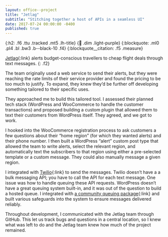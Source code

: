 ```yaml
---
layout: office--project
title: "Jetlag"
subtitle: "Stitching together a host of APIs in a seamless UI"
date: 2017-07-24 00:00:00 -0400
published: true
---
```


{:h2: .f6 .ttu .tracked .mt5 .lh-title}
{:link: .dim .light-purple}
{:blockquote: .ml0 .pl4 .bl .bw3 .b--black-10 .f4}
{:blockquote__citation: .f5 .measure}

[Jetlag](https://getjetlag.com){:link} alerts budget-conscious travellers to cheap flight deals
through text messages.
{: .f2}

The team originally used a web service to send their alerts, but they were reaching the
rate limits of their service provider and found the pricing to be too much to justify.
To expand, they knew they’d be further off developing something tailored to their
specific uses.

They approached me to build this tailored tool. I assessed their planned tech stack
(WordPress and WooCommerce to handle the customer transactions) and proposed building a
custom plugin that allowed them to text their customers from WordPress itself. They agreed,
and we got to work.

I hooked into the WooCommerce registration process to ask customers a few questions about
their “home region” (for which they wanted alerts) and their phone number. I then built a
WordPress “alert” custom post type that allowed the team to write alerts, select the relevant
region, and automatically text the subscribers to that region using either a pre-selected
template or a custom message. They could also manually message a given region.

I integrated with [Twilio](https://twilio.com){:link} to send the messages. Twilio doesn’t have a a bulk messaging API; you have to call
the API for each text message. One issue was how to handle queuing these API requests. WordPress doesn’t have a
great queuing system built-in, and it was out of the question to build a hosted queue. I
integrated with [a community queuing package](https://github.com/A5hleyRich/wp-background-processing){:link}
and built various safeguards into the system to ensure messages delivered reliably.

Throughout development, I communicated with the Jetlag team through GitHub. This let us
track bugs and questions in a central location, so I knew what was left to do and the
Jetlag team knew how much of the project remained.
